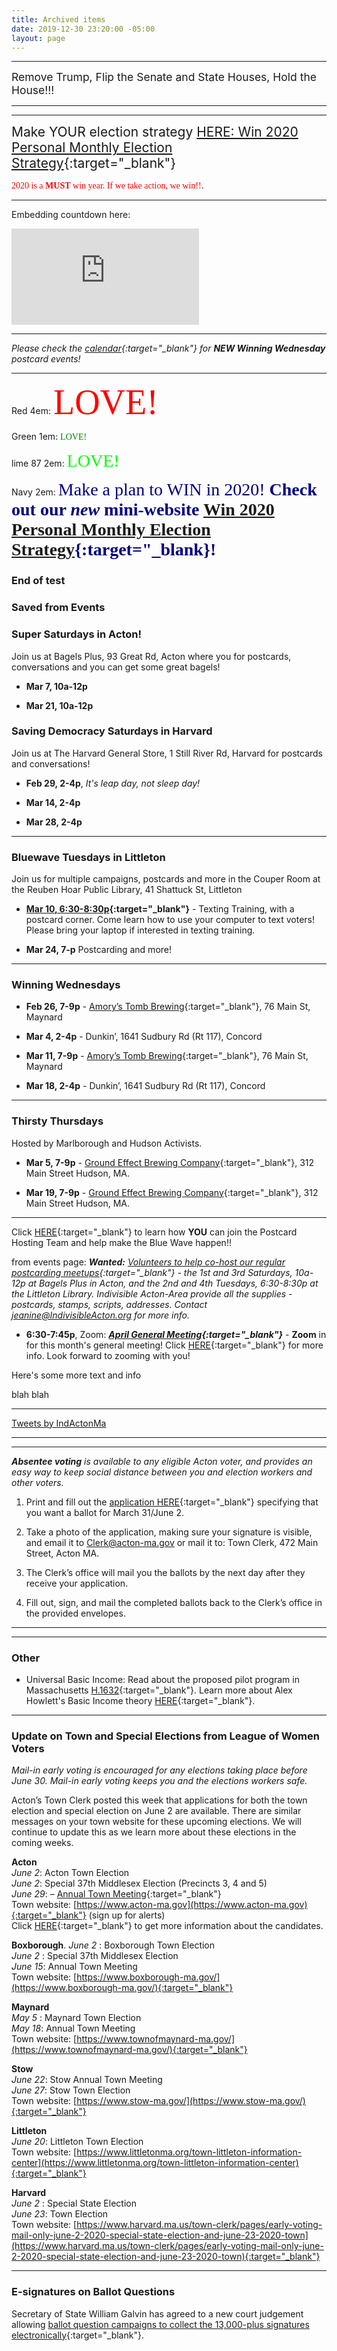 ```yaml
---
title: Archived items
date: 2019-12-30 23:20:00 -05:00
layout: page
---
```






---

<span style="font-size:1.25em;">Remove Trump, Flip the Senate and State Houses, Hold the House!!!</span>

<p id="demo">
</p>


<script>
// Set the date we're counting down to
var countDownDate = new Date("Nov 3 2020 00:00");

// Update the count down every 1 second
var x = setInterval(function() {

  // Get today's date
  var now = new Date();
    
  // Find the distance between now and the count down date
  var t = countDownDate - now;
    
  // Time calculations for days
  var days = Math.floor(t / (1000 * 60 * 60 * 24));
  var hours = Math.floor((t%(1000 * 60 * 60 * 24))/(1000 * 60 * 60)); 
  var minutes = Math.floor((t % (1000 * 60 * 60)) / (1000 * 60)); 
  var seconds = Math.floor((t % (1000 * 60)) / 1000);  

  // Output the result in an element with id="demo"
  var test1 = document.getElementById("demo");
  test1.style.font = "italic bold 30px arial,serif"; 
  //test1.style.textAlign = "center";
//test1.innerHTML = days + " days left until Nov 3, 2020!";
  test1.innerHTML = days + "d " + hours + "h " + minutes + "m " + seconds + "s until Nov 3, 2020!";
  
  // If the count down is over, write some text 
  if (t < 0) {
    clearInterval(x);
    document.getElementById("demo").innerHTML = "EXPIRED";
  }
},500);
</script>

---

<p id="demoMA">
</p>

<script>
// Set the date we're counting down to
var countDownDateMA = new Date("Sep 1 2020 00:00");

// Update the count down every 1 second
var xMA = setIntervalMA(function() {

  // Get today's date
  var nowMA = new Date();
    
  // Find the distance between now and the count down date
  var tMA = countDownDateMA - nowMA;
    
  // Time calculations for days
  var daysMA = Math.floor(tMA / (1000 * 60 * 60 * 24));
  var hoursMA = Math.floor((tMA%(1000 * 60 * 60 * 24))/(1000 * 60 * 60)); 
  var minutesMA = Math.floor((tMA % (1000 * 60 * 60)) / (1000 * 60)); 
  var secondsMA = Math.floor((tMA % (1000 * 60)) / 1000);  

  // Output the result in an element with id="demo"  
  var testMA = document.GetElementById("demoMA");
  testMA.style.font = "italic bold 30px arial, serif";
  testMA.innerHTML = daysMA + "d " + hoursMA + "h " + minutesMA + "m " + secondsMA + "s until Sep 1, 2020!";
  
  // If the count down is over, write some text 
  if (t < 0) {
    clearIntervalMA(x);
    document.getElementById("demo").innerHTML = "EXPIRED";
  }
},500);
</script>

---  


<span style="font-style:Brandon; font-size:1.5em;">Make YOUR election strategy [HERE: Win 2020 Personal Monthly Election Strategy](https://sites.google.com/view/win2020personalmonthlystrategy/home){:target="_blank"}</span>

 
<span style="font-family:Papyrus; font-size:1em; color:red">2020 is a **MUST** win year.  If we take action, we win!!</span>. 


---

Embedding countdown here:

<iframe width="300" height="154" src="https://w2.countingdownto.com/2799792" frameborder="0"></iframe>

---

*Please check the [calendar](http://www.indivisibleacton.org/calendar.html){:target="_blank"} for **NEW Winning Wednesday** postcard events!*

---

Red 4em: <span style="font-family:Papyrus; font-size:4em; color:red">LOVE!</span>

Green 1em: <span style="font-family:Papyrus; font-size:1em; color:green">LOVE!</span>

lime 87 2em: <span style="font-family:Papyrus; font-size:2em; color:lime">LOVE!</span>

Navy 2em:
<span style="font-family:Papyrus; font-size:2em; color:Navy">Make a plan to WIN in 2020!  **Check out our *new* mini-website [Win 2020 Personal Monthly Election Strategy](https://sites.google.com/view/win2020personalmonthlystrategy/home){:target="_blank}!**</span>

### End of test

### Saved from Events

### Super Saturdays in Acton!

Join us at Bagels Plus, 93 Great Rd, Acton where you for postcards, conversations and you can get some great bagels!

* **Mar 7, 10a-12p**

* **Mar 21, 10a-12p**

### Saving Democracy Saturdays in Harvard

Join us at The Harvard General Store, 1 Still River Rd, Harvard for postcards and conversations!

* **Feb 29, 2-4p**, *It's leap day, not sleep day!*

* **Mar 14, 2-4p**

* **Mar 28, 2-4p**

---

### Bluewave Tuesdays in Littleton

Join us for multiple campaigns, postcards and more in the Couper Room at the Reuben Hoar Public Library, 41 Shattuck St, Littleton

* **[Mar 10, 6:30-8:30p](http://www.indivisibleacton.org/uploads/Textingjpeg.jpg){:target="_blank"}** - Texting Training, with a postcard corner. Come learn how to use your computer to text voters!  Please bring your laptop if interested in texting training.

* **Mar 24, 7-p** Postcarding and more!

---

### Winning Wednesdays

* **Feb 26, 7-9p** - [Amory’s Tomb Brewing](https://www.amorystomb.com){:target="_blank"}, 76 Main St, Maynard

* **Mar 4, 2-4p** - Dunkin’, 1641 Sudbury Rd (Rt 117), Concord

* **Mar 11, 7-9p** - [Amory’s Tomb Brewing](https://www.amorystomb.com){:target="_blank"}, 76 Main St, Maynard

* **Mar 18, 2-4p** - Dunkin’, 1641 Sudbury Rd (Rt 117), Concord

---

### Thirsty Thursdays

Hosted by Marlborough and Hudson Activists.

* **Mar 5, 7-9p** - [Ground Effect Brewing Company](http://groundeffectbrewing.com){:target="_blank"}, 312 Main Street Hudson, MA.

* **Mar 19, 7-9p** - [Ground Effect Brewing Company](http://groundeffectbrewing.com){:target="_blank"}, 312 Main Street Hudson, MA.

---

Click [HERE](https://docs.google.com/document/d/1tGz3UiSv7p4vvcSHpVPkQQqwchNw3OzOec4BoEzGRjU/edit?usp=sharing){:target="_blank"} to learn how **YOU** can join the Postcard Hosting Team and help make the Blue Wave happen!!

from events page:
***Wanted:*** *[Volunteers to help co-host our regular postcarding meetups](https://docs.google.com/document/d/1tGz3UiSv7p4vvcSHpVPkQQqwchNw3OzOec4BoEzGRjU/edit?usp=sharing){:target="_blank"} - the 1st and 3rd Saturdays, 10a-12p at Bagels Plus in Acton, and the 2nd and 4th Tuesdays, 6:30-8:30p at the Littleton Library.  Indivisible Acton-Area provide all the supplies - postcards, stamps, scripts, addresses.  Contact jeanine@IndivisibleActon.org for more info.*


* **6:30-7:45p**, Zoom:  ***[April General Meeting](http://www.indivisibleacton.org/2020/04/12/general-meeting-and-future-plans.html){:target="_blank"}*** - **Zoom** in for this month's general meeting!  Click [HERE](http://www.indivisibleacton.org/2020/04/12/general-meeting-and-future-plans.html){:target="_blank"} for more info.  Look forward to zooming with you!  

Here's some more text and info


blah blah

---

<a class="twitter-timeline" href="https://twitter.com/IndActonMa?ref_src=twsrc%5Etfw">Tweets by IndActonMa</a> <script async src="https://platform.twitter.com/widgets.js" charset="utf-8"></script>

-----

<!-- Begin ActionNetwork Signup Form -->
<link href='https://actionnetwork.org/css/style-embed-v3.css' rel='stylesheet' type='text/css' /><script src='https://actionnetwork.org/widgets/v3/form/join-indivisible-acton?format=js&source=widget'></script><div id='can-form-area-join-indivisible-acton' style='width: 100%'><!-- this div is the target for our HTML insertion --></div>
<!-- End ActionNetwork Signup Form -->

---
***Absentee voting** is available to any eligible Acton voter, and provides an easy way to keep social distance between you and election workers and other voters.*

1. Print and fill out the [application HERE](https://www.acton-ma.gov/DocumentCenter/View/5571/Absentee-Ballot-Application){:target="_blank"} specifying that you want a ballot for March 31/June 2. 

2. Take a photo of the application, making sure your signature is visible, and email it to [Clerk@acton-ma.gov](mailto:Clerk@acton-ma.gov) or mail it to: Town Clerk,  472 Main Street, Acton MA.

3. The Clerk’s office will mail you the ballots by the next day after they receive your application.  

4. Fill out, sign, and mail the completed ballots back to the Clerk’s office in the provided envelopes.  


---
-----

### Other

* Universal Basic Income:  Read about the proposed pilot program in Massachusetts [H.1632](https://malegislature.gov/Bills/191/H1632){:target="_blank"}.  Learn more about Alex Howlett's Basic Income theory [HERE](http://www.greshm.org){:target="_blank"}.


----
### Update on Town and Special Elections from League of Women Voters

*Mail-in early voting is encouraged for any elections taking place before June 30. Mail-in early voting keeps you and the elections workers safe.*

Acton’s Town Clerk posted this week that applications for both the town election and special election on June 2 are available. There are similar messages on your town website for these upcoming elections. We will continue to update this as we learn more about these elections in the coming weeks.

**Acton**  
*June 2*: Acton Town Election  
*June 2*: Special 37th Middlesex Election (Precincts 3, 4 and 5)  
*June 29*: – [Annual Town Meeting](https://www.acton-ma.gov/CivicAlerts.aspx?AID=1160){:target="_blank"}    
Town website: [https://www.acton-ma.gov](https://www.acton-ma.gov){:target="_blank"} (sign up for alerts)   
Click [HERE](http://www.lwv-aa.org/2020-election){:target="_blank"} to get more information about the candidates.  
 
**Boxborough**. 
*June 2* : Boxborough Town Election   
*June 2* : Special 37th Middlesex Election       
*June 15*: Annual Town Meeting    
Town website: [https://www.boxborough-ma.gov/](https://www.boxborough-ma.gov/){:target="_blank"}  

**Maynard**  
*May 5* : Maynard Town Election  
*May 18*: Annual Town Meeting  
Town website: [https://www.townofmaynard-ma.gov/](https://www.townofmaynard-ma.gov/){:target="_blank"}  

**Stow**  
*June 22*: Stow Annual Town Meeting  
*June 27*: Stow Town Election  
Town website: [https://www.stow-ma.gov/](https://www.stow-ma.gov/){:target="_blank"}  

**Littleton**  
*June 20*: Littleton Town Election  
Town website: [https://www.littletonma.org/town-littleton-information-center](https://www.littletonma.org/town-littleton-information-center){:target="_blank"}  

**Harvard**  
*June 2* : Special State Election  
*June 23*: Town Election  
Town website: [https://www.harvard.ma.us/town-clerk/pages/early-voting-mail-only-june-2-2020-special-state-election-and-june-23-2020-town](https://www.harvard.ma.us/town-clerk/pages/early-voting-mail-only-june-2-2020-special-state-election-and-june-23-2020-town){:target="_blank"}  

---
### E-signatures on Ballot Questions  

Secretary of State William Galvin has agreed to a new court judgement allowing [ballot question campaigns to collect the 13,000-plus signatures electronically](https://www.lowellsun.com/2020/04/30/accord-clears-way-for-e-sigs-on-ballot-questions/){:target="_blank"}.  
